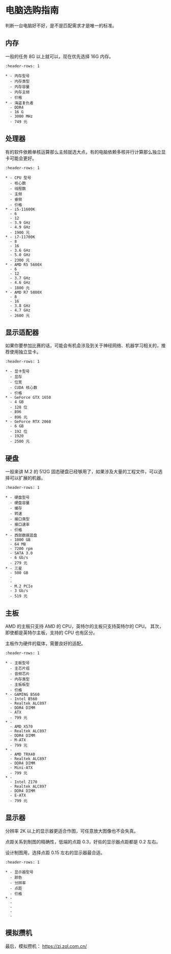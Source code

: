 # 电脑选购指南

判断一台电脑好不好，是不是匹配需求才是唯一的标准。

## 内存

一般的任务 8G 以上就可以，现在优先选择 16G 内存。

```{list-table}
:header-rows: 1

* - 内存型号
  - 内存类型
  - 内存容量
  - 内存主频
  - 价格
* - 海盗复仇者
  - DDR4
  - 16 G
  - 3000 MHz
  - 749 元
```

## 处理器

有的软件依赖单核运算那么主频就选大点，有的电脑依赖多核并行计算那么独立显卡可能会更好。

```{list-table}
:header-rows: 1

* - CPU 型号
  - 核心数
  - 线程数
  - 主频
  - 睿频
  - 价格
* - i5-11600K
  - 6
  - 12
  - 3.9 GHz
  - 4.9 GHz
  - 1900 元
* - i7-11700K
  - 8
  - 16
  - 3.6 GHz
  - 5.0 GHz
  - 2300 元
* - AMD R5 5600X
  - 6
  - 12
  - 3.7 GHz
  - 4.6 GHz
  - 1800 元
* - AMD R7 5800X
  - 8
  - 16
  - 3.8 GHz
  - 4.7 GHz
  - 2600 元
```

## 显示适配器

如果你要参加比赛的话，可能会有机会涉及到关于神经网络、机器学习相关的，推荐使用独立显卡。

```{list-table}
:header-rows: 1

* - 显卡型号
  - 显存
  - 位宽
  - CUDA 核心数
  - 价格
* - GeForce GTX 1650
  - 4 GB
  - 128 位
  - 896
  - 896 元
* - GeForce RTX 2060
  - 6 GB
  - 192 位
  - 1920
  - 2500 元
```

## 硬盘

一般来讲 M.2 的 512G 固态硬盘已经够用了，如果涉及大量的工程文件，可以选择可以扩展的机器。

```{list-table}
:header-rows: 1

* - 硬盘型号
  - 硬盘容量
  - 缓存
  - 转速
  - 接口类型
  - 接口速率
  - 价格
* - 西部数据蓝盘
  - 1000 GB
  - 64 MB
  - 7200 rpm
  - SATA 3.0
  - 6 Gb/s
  - 279 元
* - 三星
  - 500 GB
  - 
  - 
  - M.2 PCIe
  - 3 Gb/s
  - 519 元
```

## 主板

AMD 的主板只支持 AMD 的 CPU，英特尔的主板只支持英特尔的 CPU。
其次，即使都是英特尔主板，支持的 CPU 也有区分。

主板作为硬件的载体，需要良好的适配。

```{list-table}
:header-rows: 1

* - 主板型号
  - 主芯片组
  - 音频芯片
  - 内存类型
  - 主板板型
  - 价格
* - GAMING B560
  - Intel B560
  - Realtek ALC897
  - DDR4 DIMM
  - ATX
  - 799 元
* - 
  - AMD X570
  - Realtek ALC897
  - DDR4 DIMM
  - M-ATX
  - 799 元
* - 
  - AMD TRX40
  - Realtek ALC897
  - DDR4 DIMM
  - Mini-ATX
  - 799 元
* - 
  - Intel Z170
  - Realtek ALC897
  - DDR4 DIMM
  - E-ATX
  - 799 元
```

## 显示器

分辨率 2K 以上的显示器更适合作图，可任意放大图像也不会失真。

点距关系到制图的精确性，低端的点距 0.3，好些的显示器点距都是 0.2 左右。

设计制图用，选择点距 0.15 左右的显示器最合适。

```{list-table}
:header-rows: 1

* - 显示器型号
  - 颜色
  - 分辨率
  - 点距
  - 价格
* - 
  - 
  - 
  - 
  - 
```

## 模拟攒机

最后，模拟攒机： <https://zj.zol.com.cn/>
